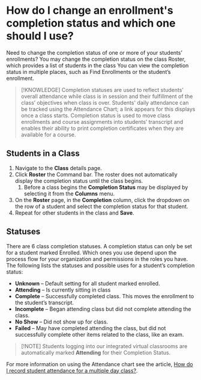 ﻿# How do I change an enrollment's completion status and which one should I use?

Need to change the completion status of one or more of your students’ enrollments? You may change the completion status on the class Roster, which provides a list of students in the class You can view the completion status in multiple places, such as Find Enrollments or the student’s enrollment.

>[!KNOWLEDGE] Completion statuses are used to reflect students’ overall attendance while class is in session and their fulfillment of the class’ objectives when class is over. Students' daily attendance can be tracked using the Attendance Chart; a link appears for this displays once a class starts. Completion status is used to move class enrollments and course assignments into students’ transcript and enables their ability to print completion certificates when they are available for a course.

## Students in a Class
1. Navigate to the **Class** details page.
1. Click **Roster** the Command bar. The roster does not automatically display the completion status until the class begins.
   1. Before a class begins the **Completion Status** may be displayed by selecting it from the **Columns** menu. 
1. On the **Roster** page, in the **Completion** column, click the dropdown on the row of a student and select the completion status for that student. 
1. Repeat for other students in the class and **Save**.

## Statuses
There are 6 class completion statuses. A completion status can only be set for a student marked Enrolled. Which ones you use depend upon the process flow for your organization and permissions in the roles you have. The following lists the statuses and possible uses for a student’s completion status:

- **Unknown** – Default setting for all student marked enrolled.
- **Attending** – Is currently sitting in class
- **Complete** – Successfully completed class. This moves the enrollment to the student’s transcript.
- **Incomplete** – Began attending class but did not complete attending the class.
- **No Show** – Did not show up for class.
- **Failed** – May have completed attending the class, but did not successfully complete other items related to the class, like an exam.

>[!NOTE] Students logging into our integrated virtual classrooms are automatically marked **Attending** for their Completion Status.

For more information on using the Attendance chart see the article, [How do I record student attendance for a multiple day class?](https://github.com/LearnOnDemandSystems/docs/blob/doc-library/help-center/tms-administrators/class-attendance-and-roster-management/how-do-i-record-student-attendance-for-a-multiple-day-class.md). 
